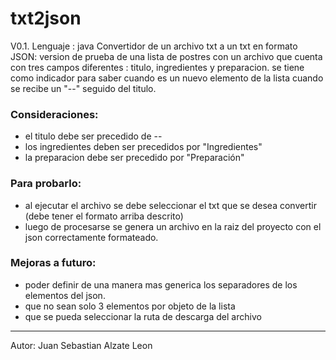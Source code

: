 # txt2json

V0.1.
Lenguaje : java
Convertidor de un archivo txt a un txt en formato JSON: version de prueba de una lista de postres con un archivo que cuenta con tres campos diferentes : titulo, ingredientes y preparacion. se tiene como indicador para saber cuando es un nuevo elemento de la lista cuando se recibe un "--" seguido del titulo.

### Consideraciones:
* el titulo debe ser precedido de --
* los ingredientes deben ser precedidos por "Ingredientes"
* la preparacion debe ser precedido por "Preparación"

### Para probarlo:
- al ejecutar el archivo se debe seleccionar el txt que se desea convertir (debe tener el formato arriba descrito)
- luego de procesarse se genera un archivo en la raiz del proyecto con el json correctamente formateado.

### Mejoras a futuro:
- poder definir de una manera mas generica los separadores de los elementos del json.
- que no sean solo 3 elementos por objeto de la lista
- que se pueda seleccionar la ruta de descarga del archivo

***
Autor: Juan Sebastian Alzate Leon
